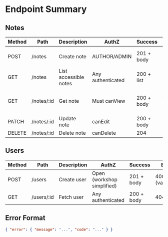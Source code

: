 # Endpoint Summary

## Notes
| Method | Path | Description | AuthZ | Success | Errors |
|--------|------|-------------|-------|---------|--------|
| POST | /notes | Create note | AUTHOR/ADMIN | 201 + body | 400 (validation), 404 (user) |
| GET | /notes | List accessible notes | Any authenticated | 200 + list | none |
| GET | /notes/:id | Get note | Must canView | 200 + body | 404 (not found), 403 (forbidden) |
| PATCH | /notes/:id | Update note | canEdit | 200 + body | 404, 403 |
| DELETE | /notes/:id | Delete note | canDelete | 204 | 404, 403 |

## Users
| Method | Path | Description | AuthZ | Success | Errors |
|--------|------|-------------|-------|---------|--------|
| POST | /users | Create user | Open (workshop simplified) | 201 + body | 400 (validation) |
| GET | /users/:id | Fetch user | Any authenticated | 200 + body | 404 |

## Error Format
```json
{ "error": { "message": "...", "code": "..." } }
```
